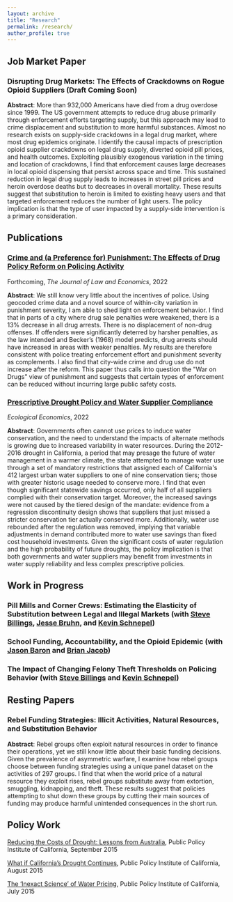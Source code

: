 ```yaml
---
layout: archive
title: "Research"
permalink: /research/
author_profile: true
---
```


## Job Market Paper
### Disrupting Drug Markets: The Effects of Crackdowns on Rogue Opioid Suppliers (Draft Coming Soon)

**Abstract**: More than 932,000 Americans have died from a drug overdose since 1999. The US government attempts to reduce drug abuse primarily through enforcement efforts targeting supply, but this approach may lead to crime displacement and substitution to more harmful substances. Almost no research exists on supply-side crackdowns in a legal drug market, where most drug epidemics originate. I identify the causal impacts of prescription opioid supplier crackdowns on legal drug supply, diverted opioid pill prices, and health outcomes. Exploiting plausibly exogenous variation in the timing and location of crackdowns, I find that enforcement causes large decreases in local opioid dispensing that persist across space and time. This sustained reduction in legal drug supply leads to increases in street pill prices and heroin overdose deaths but to decreases in overall mortality. These results suggest that substitution to heroin is limited to existing heavy users and that targeted enforcement reduces the number of light users. The policy implication is that the type of user impacted by a supply-side intervention is a primary consideration. 


## Publications
### [Crime and (a Preference for) Punishment: The Effects of Drug Policy Reform on Policing Activity](https://ssrn.com/abstract=3795758)

Forthcoming, *The Journal of Law and Economics*, 2022

**Abstract**: We still know very little about the incentives of police. Using geocoded crime data and a novel source of within-city variation in punishment severity, I am able to shed light on enforcement behavior. I find that in parts of a city where drug sale penalties were weakened, there is a 13% decrease in all drug arrests. There is no displacement of non-drug offenses. If offenders were significantly deterred by harsher penalties, as the law intended and Becker’s (1968) model predicts, drug arrests should have increased in areas with weaker penalties. My results are therefore consistent with police treating enforcement effort and punishment severity as complements. I also find that city-wide crime and drug use do not increase after the reform. This paper thus calls into question the "War on Drugs" view of punishment and suggests that certain types of enforcement can be reduced without incurring large public safety costs. 	

### [Prescriptive Drought Policy and Water Supplier Compliance](https://www.sciencedirect.com/science/article/pii/S092180092200091X?dgcid=author)
*Ecological Economics*, 2022

**Abstract**: Governments often cannot use prices to induce water conservation, and the need to understand the impacts of alternate methods is growing due to increased variability in water resources. During the 2012-2016 drought in California, a period that may presage the future of water management in a warmer climate, the state attempted to manage water use through a set of mandatory restrictions that assigned each of California's 412 largest urban water suppliers to one of nine conservation tiers; those with greater historic usage needed to conserve more. I find that even though significant statewide savings occurred, only half of all suppliers complied with their conservation target. Moreover, the increased savings were not caused by the tiered design of the mandate: evidence from a regression discontinuity design shows that suppliers that just missed a stricter conservation tier actually conserved more. Additionally, water use rebounded after the regulation was removed, implying that variable adjustments in demand contributed more to water use savings than fixed cost household investments. Given the significant costs of water regulation and the high probability of future droughts, the policy implication is that both governments and water suppliers may benefit from investments in water supply reliability and less complex prescriptive policies.

## Work in Progress

### Pill Mills and Corner Crews: Estimating the Elasticity of Substitution between Legal and Illegal Markets (with [Steve Billings](https://sites.google.com/a/colorado.edu/stephen-billings/), [Jesse Bruhn](https://www.jessebruhn.com/), and [Kevin Schnepel](https://kschnepel.github.io/))

### School Funding, Accountability, and the Opioid Epidemic (with [Jason Baron](https://sites.google.com/view/jasonbaron/home) and [Brian Jacob](http://www.brian-jacob.com/))

### The Impact of Changing Felony Theft Thresholds on Policing Behavior (with [Steve Billings](https://sites.google.com/a/colorado.edu/stephen-billings/) and [Kevin Schnepel](https://kschnepel.github.io/))

## Resting Papers

### Rebel Funding Strategies: Illicit Activities, Natural Resources, and Substitution Behavior 

**Abstract**: Rebel groups often exploit natural resources in order to finance their operations, yet we still know little about their basic funding decisions. Given the prevalence of asymmetric warfare, I examine how rebel groups choose between funding strategies using a unique panel dataset on the activities of 297 groups. I find that when the world price of a natural resource they exploit rises, rebel groups substitute away from extortion, smuggling, kidnapping, and theft. These results suggest that policies attempting to shut down these groups by cutting their main sources of funding may produce harmful unintended consequences in the short run.

## Policy Work

[Reducing the Costs of Drought: Lessons from Australia](https://www.ppic.org/blog/reducing-the-costs-of-drought-lessons-from-australia/), Public Policy Institute of California, September 2015

[What if California’s Drought Continues](https://www.ppic.org/content/pubs/report/R_815EHR.pdf), Public Policy Institute of California, August 2015

[The ‘Inexact Science’ of Water Pricing](https://www.ppic.org/blog/the-inexact-science-of-water-pricing/), Public Policy Institute of California, July 2015

